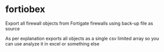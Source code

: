 # fortiobex
Export all firewall objects from Fortigate firewalls using back-up file as source

As per explanation exports all objects as a single csv limited array so you can use 
analyze it in excel or something else